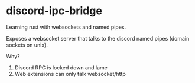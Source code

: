 # discord-ipc-bridge

Learning rust with websockets and named pipes.

Exposes a websocket server that talks to the discord named pipes (domain sockets on unix).

Why?

 1) Discord RPC is locked down and lame
 2) Web extensions can only talk websocket/http

